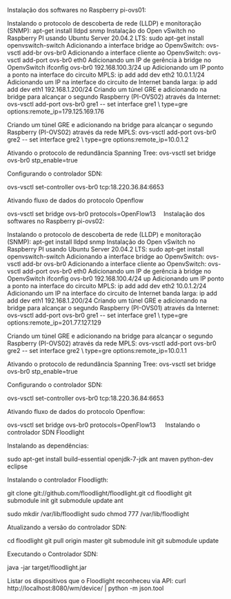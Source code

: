 Instalação dos softwares no Raspberry pi-ovs01:

Instalando o protocolo de descoberta de rede (LLDP) e monitoração (SNMP):
apt-get install lldpd snmp
Instalação do Open vSwitch no Raspberry PI usando Ubuntu Server 20.04.2 LTS:
sudo apt-get install openvswitch-switch
Adicionando a interface bridge ao OpenvSwitch:
ovs-vsctl add-br ovs-br0
Adicionando a interface cliente ao OpenvSwitch:
ovs-vsctl add-port ovs-br0 eth0
Adicionando um IP de gerência à bridge no OpenvSwitch
ifconfig ovs-br0 192.168.100.3/24 up
Adicionando um IP ponto a ponto na interface do circuito MPLS:
ip add add dev eth2 10.0.1.1/24
Adicionando um IP na interface do circuito de Internet banda larga:
ip add add dev eth1 192.168.1.200/24
Criando um túnel GRE e adicionando na bridge para alcançar o segundo Raspberry (PI-OVS02) através da Internet:
ovs-vsctl add-port ovs-br0 gre1 -- set interface gre1 \ type=gre options:remote_ip=179.125.169.176

Criando um túnel GRE e adicionando na bridge para alcançar o segundo Raspberry (PI-OVS02) através da rede MPLS:
ovs-vsctl add-port ovs-br0 gre2 -- set interface gre2 \ type=gre options:remote_ip=10.0.1.2

Ativando o protocolo de redundância Spanning Tree:
ovs-vsctl set bridge ovs-br0 stp_enable=true

Configurando o controlador SDN:

ovs-vsctl set-controller ovs-br0 tcp:18.220.36.84:6653

Ativando fluxo de dados do protocolo Openflow

ovs-vsctl set bridge ovs-br0 protocols=OpenFlow13 
Instalação dos softwares no Raspberry pi-ovs02:

Instalando o protocolo de descoberta de rede (LLDP) e monitoração (SNMP):
apt-get install lldpd snmp
Instalação do Open vSwitch no Raspberry PI usando Ubuntu Server 20.04.2 LTS:
sudo apt-get install openvswitch-switch
Adicionando a interface bridge ao OpenvSwitch:
ovs-vsctl add-br ovs-br0
Adicionando a interface cliente ao OpenvSwitch:
ovs-vsctl add-port ovs-br0 eth0
Adicionando um IP de gerência à bridge no OpenvSwitch
ifconfig ovs-br0 192.168.100.4/24 up
Adicionando um IP ponto a ponto na interface do circuito MPLS:
ip add add dev eth2 10.0.1.2/24
Adicionando um IP na interface do circuito de Internet banda larga:
ip add add dev eth1 192.168.1.200/24
Criando um túnel GRE e adicionando na bridge para alcançar o segundo Raspberry (PI-OVS01) através da Internet:
ovs-vsctl add-port ovs-br0 gre1 -- set interface gre1 \ type=gre options:remote_ip=201.77.127.129

Criando um túnel GRE e adicionando na bridge para alcançar o segundo Raspberry (PI-OVS02) através da rede MPLS:
ovs-vsctl add-port ovs-br0 gre2 -- set interface gre2 \ type=gre options:remote_ip=10.0.1.1

Ativando o protocolo de redundância Spanning Tree:
ovs-vsctl set bridge ovs-br0 stp_enable=true

Configurando o controlador SDN:

ovs-vsctl set-controller ovs-br0 tcp:18.220.36.84:6653

Ativando fluxo de dados do protocolo Openflow:

ovs-vsctl set bridge ovs-br0 protocols=OpenFlow13
 
Instalando o controlador SDN Floodlight

Instalando as dependências:

sudo apt-get install build-essential openjdk-7-jdk ant maven python-dev eclipse

Instalando o controlador Floodligth:

git clone git://github.com/floodlight/floodlight.git
cd floodlight
git submodule init
git submodule update
ant
 
sudo mkdir /var/lib/floodlight
sudo chmod 777 /var/lib/floodlight

Atualizando a versão do controlador SDN:

cd floodlight
git pull origin master
git submodule init
git submodule update

Executando o Controlador SDN:

java -jar target/floodlight.jar

Listar os dispositivos que o Floodlight reconheceu via API:
curl http://localhost:8080/wm/device/ | python -m json.tool



